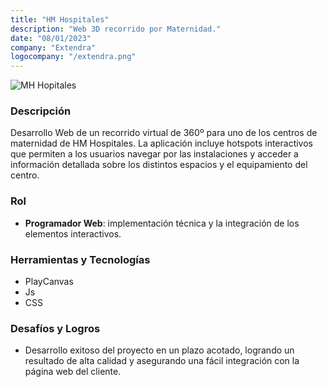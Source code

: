 ```yaml
---
title: "HM Hospitales"
description: "Web 3D recorrido por Maternidad."
date: "08/01/2023"
company: "Extendra"
logocompany: "/extendra.png"
---
```

![MH Hopitales](/HMHospitales.png)

### Descripción

Desarrollo Web de un recorrido virtual de 360º para uno de los centros de maternidad de HM Hospitales. La aplicación incluye hotspots interactivos que permiten a los usuarios navegar por las instalaciones y acceder a información detallada sobre los distintos espacios y el equipamiento del centro.

### Rol

- **Programador Web**: implementación técnica y la integración de los elementos interactivos.

### Herramientas y Tecnologías

- PlayCanvas
- Js
- CSS

### Desafíos y Logros
- Desarrollo exitoso del proyecto en un plazo acotado, logrando un resultado de alta calidad y asegurando una fácil integración con la página web del cliente.
